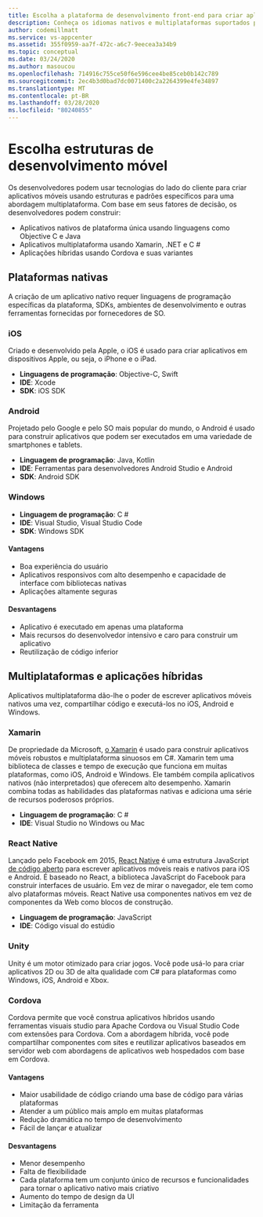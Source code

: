 ```yaml
---
title: Escolha a plataforma de desenvolvimento front-end para criar aplicativos clientes com os serviços Visual Studio e Azure
description: Conheça os idiomas nativos e multiplataformas suportados para criar aplicativos clientes.
author: codemillmatt
ms.service: vs-appcenter
ms.assetid: 355f0959-aa7f-472c-a6c7-9eecea3a34b9
ms.topic: conceptual
ms.date: 03/24/2020
ms.author: masoucou
ms.openlocfilehash: 714916c755ce50f6e596cee4be85ceb0b142c789
ms.sourcegitcommit: 2ec4b3d0bad7dc0071400c2a2264399e4fe34897
ms.translationtype: MT
ms.contentlocale: pt-BR
ms.lasthandoff: 03/28/2020
ms.locfileid: "80240855"
---
```

# <a name="choose-mobile-development-frameworks"></a>Escolha estruturas de desenvolvimento móvel
Os desenvolvedores podem usar tecnologias do lado do cliente para criar aplicativos móveis usando estruturas e padrões específicos para uma abordagem multiplataforma. Com base em seus fatores de decisão, os desenvolvedores podem construir:
- Aplicativos nativos de plataforma única usando linguagens como Objective C e Java
- Aplicativos multiplataforma usando Xamarin, .NET e C #
- Aplicações híbridas usando Cordova e suas variantes

## <a name="native-platforms"></a>Plataformas nativas
A criação de um aplicativo nativo requer linguagens de programação específicas da plataforma, SDKs, ambientes de desenvolvimento e outras ferramentas fornecidas por fornecedores de SO.

### <a name="ios"></a>iOS
Criado e desenvolvido pela Apple, o iOS é usado para criar aplicativos em dispositivos Apple, ou seja, o iPhone e o iPad.

- **Linguagens de programação**: Objective-C, Swift
- **IDE**: Xcode
- **SDK**: iOS SDK

### <a name="android"></a>Android
Projetado pelo Google e pelo SO mais popular do mundo, o Android é usado para construir aplicativos que podem ser executados em uma variedade de smartphones e tablets.

- **Linguagem de programação**: Java, Kotlin 
- **IDE**: Ferramentas para desenvolvedores Android Studio e Android 
- **SDK**: Android SDK

### <a name="windows"></a>Windows
- **Linguagem de programação**: C #
- **IDE**: Visual Studio, Visual Studio Code
- **SDK**: Windows SDK

#### <a name="pros"></a>Vantagens
- Boa experiência do usuário
- Aplicativos responsivos com alto desempenho e capacidade de interface com bibliotecas nativas
- Aplicações altamente seguras

#### <a name="cons"></a>Desvantagens
- Aplicativo é executado em apenas uma plataforma
- Mais recursos do desenvolvedor intensivo e caro para construir um aplicativo
- Reutilização de código inferior

## <a name="cross-platforms-and-hybrid-applications"></a>Multiplataformas e aplicações híbridas
Aplicativos multiplataforma dão-lhe o poder de escrever aplicativos móveis nativos uma vez, compartilhar código e executá-los no iOS, Android e Windows.

### <a name="xamarin"></a>Xamarin
De propriedade da Microsoft, [o Xamarin](https://visualstudio.microsoft.com/xamarin/) é usado para construir aplicativos móveis robustos e multiplataforma sinuosos em C#. Xamarin tem uma biblioteca de classes e tempo de execução que funciona em muitas plataformas, como iOS, Android e Windows. Ele também compila aplicativos nativos (não interpretados) que oferecem alto desempenho. Xamarin combina todas as habilidades das plataformas nativas e adiciona uma série de recursos poderosos próprios.

- **Linguagem de programação**: C #
- **IDE**: Visual Studio no Windows ou Mac

### <a name="react-native"></a>React Native
Lançado pelo Facebook em 2015, [React Native](https://facebook.github.io/react-native/) é uma estrutura JavaScript [de código aberto](https://github.com/facebook/react-native) para escrever aplicativos móveis reais e nativos para iOS e Android. É baseado no React, a biblioteca JavaScript do Facebook para construir interfaces de usuário. Em vez de mirar o navegador, ele tem como alvo plataformas móveis. React Native usa componentes nativos em vez de componentes da Web como blocos de construção.
 
- **Linguagem de programação**: JavaScript
- **IDE**: Código visual do estúdio

### <a name="unity"></a>Unity
 Unity é um motor otimizado para criar jogos. Você pode usá-lo para criar aplicativos 2D ou 3D de alta qualidade com C# para plataformas como Windows, iOS, Android e Xbox.

### <a name="cordova"></a>Cordova
Cordova permite que você construa aplicativos híbridos usando ferramentas visuais studio para Apache Cordova ou Visual Studio Code com extensões para Cordova. Com a abordagem híbrida, você pode compartilhar componentes com sites e reutilizar aplicativos baseados em servidor web com abordagens de aplicativos web hospedados com base em Cordova.

#### <a name="pros"></a>Vantagens
- Maior usabilidade de código criando uma base de código para várias plataformas
- Atender a um público mais amplo em muitas plataformas
- Redução dramática no tempo de desenvolvimento
- Fácil de lançar e atualizar

#### <a name="cons"></a>Desvantagens
- Menor desempenho
- Falta de flexibilidade
- Cada plataforma tem um conjunto único de recursos e funcionalidades para tornar o aplicativo nativo mais criativo
- Aumento do tempo de design da UI
- Limitação da ferramenta
